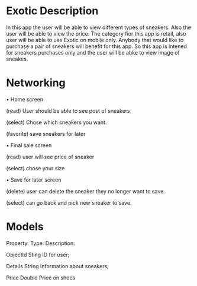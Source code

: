 # Exotic Description
In this app the user will be able to view different types of sneakers. Also the user will be able to view the price. The category fior this app is retail, also user will be able to use Exotic on moblie only. Anybody that would like to purchase a pair of sneakers will benefit for this app. So this app is intened for sneakers purchases only and the user will be abke to view image of sneakes.


# Networking

•	Home screen

(read) User should be able to see post of sneakers

(select) Chose which sneakers you want.

(favorite) save sneakers for later

•	Final sale screen

(read) user will see price of sneaker

(select) chose your size

•	Save for later screen

(delete) user can delete the sneaker they no longer want to save.

(select) can go back and pick new sneaker to save.


# Models
Property:	            Type:	            Description:

ObjectId	            Sting	            ID for user;

Details 	           String	            Information about sneakers;

Price	               Double	              Price on shoes
